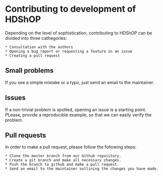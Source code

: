 # Contributing to development of HDShOP

Depending on the level of sophistication, contributing to HDShOP can be 
divided into three cathegories:

	* Consultation with the authors
	* Opening a bug report or requesting a feature in an issue
	* Creating a pull request

## Small problems
If you see a simple mistake or a typo, just send an email to the maintainer.

## Issues
If a non-trivial problem is spotted, opening an issue is a starting point. 
PLease, provide a reproducible example, so that we can easily verify the problem.

## Pull requests
In order to make a pull request, please follow the following steps:

	* Clone the master branch from our Github repository.
	* Create a git branch and make all necessary changes.
	* Push the branch to github and make a pull request.
	* Send an email to the maintainer outlining the changes you have made.
